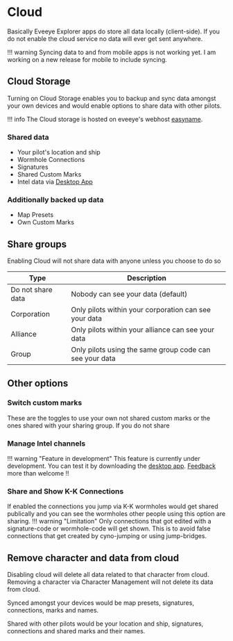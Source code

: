 # Cloud

Basically Eveeye Explorer apps do store all data locally (client-side). If you do not enable the cloud service no data will ever get sent anywhere.

!!! warning
    Syncing data to and from mobile apps is not working yet. I am working on a new release for mobile to include syncing.

## Cloud Storage
Turning on Cloud Storage enables you to backup and sync data amongst your own devices and would enable options to share data with other pilots.

!!! info
    The Cloud storage is hosted on eveeye's webhost [easyname](https://www.easyname.com/en).

### Shared data
- Your pilot's location and ship
- Wormhole Connections
- Signatures
- Shared Custom Marks
- Intel data via [Desktop App](https://eveeye.readthedocs.io/en/latest/desktop-app/)


### Additionally backed up data
 - Map Presets
 - Own Custom Marks

## Share groups
Enabling Cloud will not share data with anyone unless you choose to do so

| Type | Description |
|--|--|
| Do not share data | Nobody can see your data (default)   |
| Corporation | Only pilots within your corporation can see your data   |
| Alliance | Only pilots within your alliance can see your data |
| Group | Only pilots using the same group code can see your data |

## Other options
### Switch custom marks
These are the toggles to use your own not shared custom marks or the ones shared with your sharing group. If you do not share
### Manage Intel channels
!!! warning "Feature in development"
    This feature is currently under development. You can test it by downloading the [desktop app](https://eveeye.readthedocs.io/en/latest/desktop-app/). [Feedback](https://eveeye.readthedocs.io/en/latest/#Feedback) more than welcome !!
    
### Share and Show K-K Connections
If enabled the connections you jump via K-K wormholes would get shared publically and you can see the wormholes other people using this option are sharing. 
!!! warning "Limitation"
    Only connections that got edited with a signature-code or wormhole-code will get shown. This is to avoid false connections that get created by cyno-jumping or using jump-bridges.

## Remove character and data from cloud
Disabling cloud will delete all data related to that character from cloud.
Removing a character via Character Management will not delete its data from cloud.

Synced amongst your devices would be map presets, signatures, connections, marks and names.

Shared with other pilots would be your location and ship, signatures, connections and shared marks and their names.

<!--stackedit_data:
eyJoaXN0b3J5IjpbLTE2NDQ2MjY2NDAsLTE0MzEyODA4NTEsND
E3NDkzNzk2LC0xNDAwNzI1ODg4LC0yMzUxMzk2NTIsMTYwNDk1
NTE3MSwtOTAzMTY5OTAxXX0=
-->